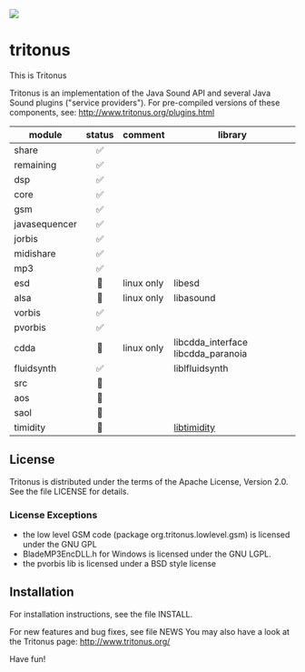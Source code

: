 [![](https://jitpack.io/v/umjammer/tritonus.svg)](https://jitpack.io/#umjammer/tritonus)

# tritonus

This is Tritonus

Tritonus is an implementation of the Java Sound API and several 
Java Sound plugins ("service providers"). For pre-compiled
versions of these components, see: 
http://www.tritonus.org/plugins.html

| module        | status | comment | library |
|---------------|:------:|---------|---------|
| share         | ✅    |         | |
| remaining     | ✅    |         | |
| dsp           | ✅    |         | |
| core          | ✅    |         | |
| gsm           | ✅    |         | |
| javasequencer | ✅    |         | |
| jorbis        | ✅    |         | |
| midishare     | ✅    |         | |
| mp3           | ✅    |         | |
| esd           | 🚫    | linux only | libesd |
| alsa          | 🚫    | linux only | libasound |
| vorbis        | ✅    |         | |
| pvorbis       | ✅    |         | |
| cdda          | 🚫    | linux only | libcdda_interface libcdda_paranoia |
| fluidsynth    | ✅    |         | liblfluidsynth |
| src           | 🚫    |         | |
| aos           | 🚫    |         | |
| saol          | 🚫    |         | |
| timidity      | 🚧    |         | [libtimidity](https://github.com/sezero/libtimidity) |


## License
Tritonus is distributed under the terms of the Apache License,
Version 2.0. See the file LICENSE for details.

### License Exceptions
- the low level GSM code (package org.tritonus.lowlevel.gsm)
  is licensed under the GNU GPL
- BladeMP3EncDLL.h for Windows is licensed under the GNU LGPL.
- the pvorbis lib is licensed under a BSD style license

## Installation
For installation instructions, see the file INSTALL.

For new features and bug fixes, see file NEWS
You may also have a look at the Tritonus page:
http://www.tritonus.org/

Have fun!
